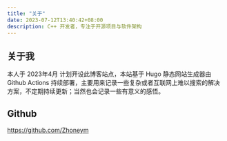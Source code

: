 ```yaml
---
title: "关于"
date: 2023-07-12T13:40:42+08:00
description: C++ 开发者，专注于开源项目与软件架构
---
```


## 关于我

本人于 2023年4月 计划开设此博客站点，本站基于 Hugo 静态网站生成器由 Github Actions 持续部署，主要用来记录一些复杂或者互联网上难以搜索的解决方案，不定期持续更新；当然也会记录一些有意义的感悟。

## Github

https://github.com/Zhoneym